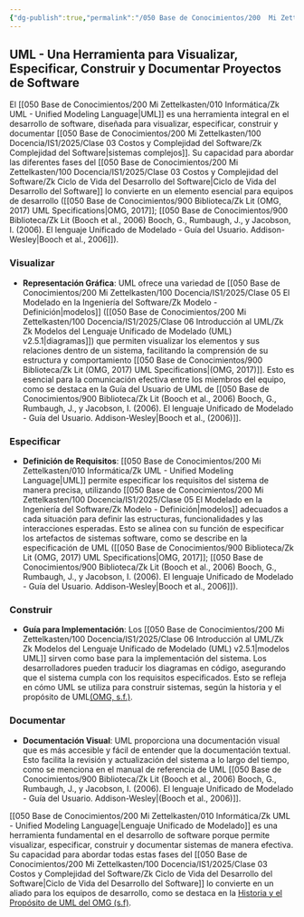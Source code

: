```yaml
---
{"dg-publish":true,"permalink":"/050 Base de Conocimientos/200  Mi Zettelkasten/100 Docencia/IS1/2025/Clase 06 Introducción al UML/Zk UML - Una Herramienta para Visualizar, Especificar, Construir y Documentar Proyectos de Software/","tags":["digitalGarden"]}
---
```


## UML - Una Herramienta para Visualizar, Especificar, Construir y Documentar Proyectos de Software

El [[050 Base de Conocimientos/200  Mi Zettelkasten/010 Informática/Zk UML - Unified Modeling Language\|UML]] es una herramienta integral en el desarrollo de software, diseñada para visualizar, especificar, construir y documentar [[050 Base de Conocimientos/200  Mi Zettelkasten/100 Docencia/IS1/2025/Clase 03 Costos y Complejidad del Software/Zk Complejidad del Software\|sistemas complejos]]. Su capacidad para abordar las diferentes fases del [[050 Base de Conocimientos/200  Mi Zettelkasten/100 Docencia/IS1/2025/Clase 03 Costos y Complejidad del Software/Zk Ciclo de Vida del Desarrollo del Software\|Ciclo de Vida del Desarrollo del Software]] lo convierte en un elemento esencial para equipos de desarrollo ([[050 Base de Conocimientos/900 Biblioteca/Zk Lit (OMG, 2017) UML Specifications\|OMG, 2017]]; [[050 Base de Conocimientos/900 Biblioteca/Zk Lit (Booch et al., 2006) Booch, G., Rumbaugh, J., y Jacobson, I. (2006). El lenguaje Unificado de Modelado - Guía del Usuario. Addison-Wesley\|Booch et al., 2006]]). 

### Visualizar

- **Representación Gráfica**: UML ofrece una variedad de [[050 Base de Conocimientos/200  Mi Zettelkasten/100 Docencia/IS1/2025/Clase 05 El Modelado en la Ingeniería del Software/Zk Modelo - Definición\|modelos]] ([[050 Base de Conocimientos/200  Mi Zettelkasten/100 Docencia/IS1/2025/Clase 06 Introducción al UML/Zk Zk Modelos del Lenguaje Unificado de Modelado (UML) v2.5.1\|diagramas]]) que permiten visualizar los elementos y sus relaciones dentro de un sistema, facilitando la comprensión de su estructura y comportamiento [[050 Base de Conocimientos/900 Biblioteca/Zk Lit (OMG, 2017) UML Specifications\|(OMG, 2017)]]. Esto es esencial para la comunicación efectiva entre los miembros del equipo, como se destaca en la Guía del Usuario de UML de [[050 Base de Conocimientos/900 Biblioteca/Zk Lit (Booch et al., 2006) Booch, G., Rumbaugh, J., y Jacobson, I. (2006). El lenguaje Unificado de Modelado - Guía del Usuario. Addison-Wesley\|Booch et al., (2006)]].

### Especificar

- **Definición de Requisitos**: [[050 Base de Conocimientos/200  Mi Zettelkasten/010 Informática/Zk UML - Unified Modeling Language\|UML]] permite especificar los requisitos del sistema de manera precisa, utilizando [[050 Base de Conocimientos/200  Mi Zettelkasten/100 Docencia/IS1/2025/Clase 05 El Modelado en la Ingeniería del Software/Zk Modelo - Definición\|modelos]] adecuados a cada situación para definir las estructuras, funcionalidades y las interacciones esperadas. Esto se alinea con su función de especificar los artefactos de sistemas software, como se describe en la especificación de UML ([[050 Base de Conocimientos/900 Biblioteca/Zk Lit (OMG, 2017) UML Specifications\|OMG, 2017]]; [[050 Base de Conocimientos/900 Biblioteca/Zk Lit (Booch et al., 2006) Booch, G., Rumbaugh, J., y Jacobson, I. (2006). El lenguaje Unificado de Modelado - Guía del Usuario. Addison-Wesley\|Booch et al., 2006]]). 

### Construir

- **Guía para Implementación**: Los [[050 Base de Conocimientos/200  Mi Zettelkasten/100 Docencia/IS1/2025/Clase 06 Introducción al UML/Zk Zk Modelos del Lenguaje Unificado de Modelado (UML) v2.5.1\|modelos UML]] sirven como base para la implementación del sistema. Los desarrolladores pueden traducir los diagramas en código, asegurando que el sistema cumpla con los requisitos especificados. Esto se refleja en cómo UML se utiliza para construir sistemas, según la historia y el propósito de UML[(OMG, s.f.)](https://www.omg.org/UML/uml-history-faq.htm).

### Documentar

- **Documentación Visual**: UML proporciona una documentación visual que es más accesible y fácil de entender que la documentación textual. Esto facilita la revisión y actualización del sistema a lo largo del tiempo, como se menciona en el manual de referencia de UML [[050 Base de Conocimientos/900 Biblioteca/Zk Lit (Booch et al., 2006) Booch, G., Rumbaugh, J., y Jacobson, I. (2006). El lenguaje Unificado de Modelado - Guía del Usuario. Addison-Wesley\|(Booch et al., 2006)]].

[[050 Base de Conocimientos/200  Mi Zettelkasten/010 Informática/Zk UML - Unified Modeling Language\|Lenguaje Unificado de Modelado]] es una herramienta fundamental en el desarrollo de software porque permite visualizar, especificar, construir y documentar sistemas de manera efectiva. Su capacidad para abordar todas estas fases del [[050 Base de Conocimientos/200  Mi Zettelkasten/100 Docencia/IS1/2025/Clase 03 Costos y Complejidad del Software/Zk Ciclo de Vida del Desarrollo del Software\|Ciclo de Vida del Desarrollo del Software]] lo convierte en un aliado para los equipos de desarrollo, como se destaca en la [Historia y el Propósito de UML del OMG (s.f)](https://www.omg.org/UML/uml-history-faq.htm).